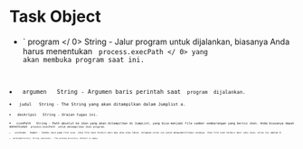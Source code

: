 # Task Object

* ` program </ 0>  String - Jalur program untuk dijalankan, biasanya Anda harus menentukan <code> process.execPath </ 0> yang akan membuka program saat ini.</li>
<li><code> argumen </ 0>  String - Argumen baris perintah saat <code> program </ 0> dijalankan.</li>
<li><code> judul </ 0>  String - The String yang akan ditampilkan dalam Jumplist a.</li>
<li><code> deskripsi </ 0>  String - Uraian tugas ini.</li>
<li><code> iconPath </ 0>  String - Path absolut ke ikon yang akan ditampilkan di JumpList, yang bisa menjadi file sumber sembarangan yang berisi ikon. Anda biasanya dapat menentukan <code> process.execPath </ 0> untuk menampilkan ikon program.</li>
<li><code> iconIndex </ 0>  Number - Indeks ikon pada file icon. Jika file ikon terdiri dari dua ikon atau lebih, tetapkan nilai ini untuk mengidentifikasi ikonnya. Jika file icon terdiri dari satu ikon, nilai ini adalah 0.</li>
<li><code>workingDirectory` String (optional) - The working directory. Default is empty.